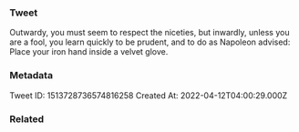 ### Tweet
Outwardy, you must seem to respect the niceties, but inwardly, unless you are a fool, you learn quickly to be prudent, and to do as Napoleon advised: Place your iron hand inside a velvet glove.

### Metadata
Tweet ID: 1513728736574816258
Created At: 2022-04-12T04:00:29.000Z

### Related


